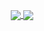 <p align="center">
    <a href="https://github.com/garyellow">
        <img align="center" src="https://github-readme-stats.vercel.app/api?username=garyellow&show_icons=true&theme=vue-dark&include_all_commits=true&count_private=true&line_height=20" />
    </a>
    <a href="https://github.com/garyellow">
        <img align="center" src="https://github-readme-stats.anuraghazra1.vercel.app/api/top-langs/?username=garyellow&layout=compact&theme=vue-dark&langs_count=6" />
    </a>
</p>

